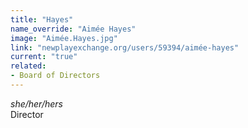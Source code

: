 ```yaml
---
title: "Hayes"
name_override: "Aimée Hayes"
image: "Aimée.Hayes.jpg"
link: "newplayexchange.org/users/59394/aimée-hayes"
current: "true"
related:
- Board of Directors
---
```


*she/her/hers* <br>
Director

